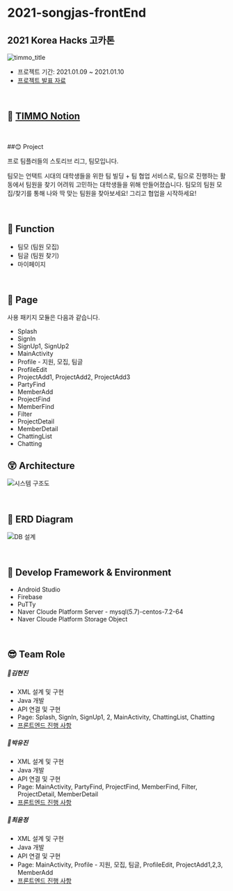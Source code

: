 # 2021-songjas-frontEnd


## 2021 Korea Hacks 고카톤

![timmo_title](https://user-images.githubusercontent.com/54926663/104111553-90e93f80-5326-11eb-9118-a42f4874be72.png)

- 프로젝트 기간: 2021.01.09 ~ 2021.01.10
- [프로젝트 발표 자료](https://drive.google.com/file/d/1GlH8ZLYTxTZygCWB-f1G6wEP0iegCgmp/view?usp=sharing)

<br>

## 🤩 [TIMMO Notion](https://www.notion.so/Korea-Hacks-TIMMO-22e3b279811f47e58d6d3091cba49ba3)

<br>

##😊 Project

프로 팀플러들의 스토리브 리그, 팀모입니다.

팀모는 언택트 시대의 대학생들을 위한 팀 빌딩 + 팀 협업 서비스로, 팀으로 진행하는 활동에서 팀원을 찾기 어려워 고민하는 대학생들을 위해 만들어졌습니다. 팀모의 팀원 모집/찾기를 통해 나와 딱 맞는 팀원을 찾아보세요! 그리고 협업을 시작하세요!

<br>

## 🤔 Function

- 팀모 (팀원 모집)
- 팀글 (팀원 찾기)
- 마이페이지



<br>

## 😤 Page

사용 패키지 모듈은 다음과 같습니다.

- Splash
- SignIn
- SignUp1, SignUp2
- MainActivity
- Profile - 지원, 모집, 팀글
- ProfileEdit 
- ProjectAdd1, ProjectAdd2, ProjectAdd3
- PartyFind
- MemberAdd
- ProjectFind
- MemberFind
- Filter
- ProjectDetail
- MemberDetail
- ChattingList
- Chatting



## 😲 Architecture

![시스템 구조도](https://user-images.githubusercontent.com/54926663/104111514-f5f06580-5325-11eb-85ed-c9839477cfe2.png)

<br>

## 😬 ERD Diagram

![DB 설계](https://user-images.githubusercontent.com/54926663/104111377-6f875400-5324-11eb-9d3e-b5f870a99ad0.png)

<br>

## 🥱 Develop Framework & Environment

- Android Studio
- Firebase
- PuTTy
- Naver Cloude Platform Server - mysql(5.7)-centos-7.2-64
- Naver Cloude Platform Storage Object

<br>

## 😎 Team Role

##### 💙김현진

- XML 설계 및 구현
- Java 개발
- API 연결 및 구현
- Page: Splash, SignIn, SignUp1, 2, MainActivity, ChattingList, Chatting
- [프론트엔드 진행 사항](https://www.notion.so/ee2ae0262af14d9e8e93ba563235e2c6)



##### 💛박유진

- XML 설계 및 구현
- Java 개발
- API 연결 및 구현
- Page: MainActivity, PartyFind, ProjectFind, MemberFind, Filter, ProjectDetail, MemberDetail
- [프론트엔드 진행 사항](https://www.notion.so/ee2ae0262af14d9e8e93ba563235e2c6)



##### 💛최윤정

- XML 설계 및 구현
- Java 개발
- API 연결 및 구현
- Page: MainActivity, Profile - 지원, 모집, 팀글, ProfileEdit, ProjectAdd1,2,3, MemberAdd
- [프론트엔드 진행 사항](https://www.notion.so/ee2ae0262af14d9e8e93ba563235e2c6)

<br>
